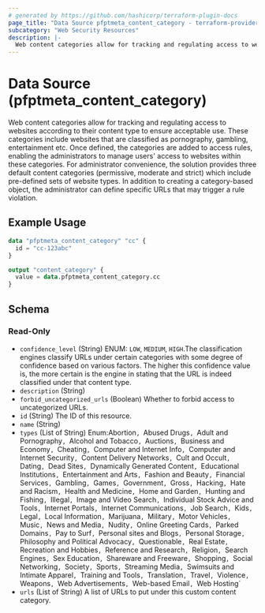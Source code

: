 ```yaml
---
# generated by https://github.com/hashicorp/terraform-plugin-docs
page_title: "Data Source pfptmeta_content_category - terraform-provider-pfptmeta"
subcategory: "Web Security Resources"
description: |-
  Web content categories allow for tracking and regulating access to websites according to their content type to ensure acceptable use. These categories include websites that are classified as pornography, gambling, entertainment etc. Once defined, the categories are added to access rules, enabling the administrators to manage users' access to websites within these categories. For administrator convenience, the solution provides three default content categories (permissive, moderate and strict) which include pre-defined sets of website types. In addition to creating a category-based object, the administrator can define specific URLs that may trigger a rule violation.
---
```


# Data Source (pfptmeta_content_category)

Web content categories allow for tracking and regulating access to websites according to their content type to ensure acceptable use. These categories include websites that are classified as pornography, gambling, entertainment etc. Once defined, the categories are added to access rules, enabling the administrators to manage users' access to websites within these categories. For administrator convenience, the solution provides three default content categories (permissive, moderate and strict) which include pre-defined sets of website types. In addition to creating a category-based object, the administrator can define specific URLs that may trigger a rule violation.

## Example Usage

```terraform
data "pfptmeta_content_category" "cc" {
  id = "cc-123abc"
}

output "content_category" {
  value = data.pfptmeta_content_category.cc
}
```

<!-- schema generated by tfplugindocs -->
## Schema

### Read-Only

- `confidence_level` (String) ENUM: `LOW`, `MEDIUM`, `HIGH`.The classification engines classify URLs under certain categories with some degree of confidence based on various factors. The higher this confidence value is, the more certain is the engine in stating that the URL is indeed classified under that content type.
- `description` (String)
- `forbid_uncategorized_urls` (Boolean) Whether to forbid access to uncategorized URLs.
- `id` (String) The ID of this resource.
- `name` (String)
- `types` (List of String) Enum:Abortion`, `Abused Drugs`, `Adult and Pornography`, `Alcohol and Tobacco`, `Auctions`, `Business and Economy`, `Cheating`, `Computer and Internet Info`, `Computer and Internet Security`, `Content Delivery Networks`, `Cult and Occult`, `Dating`, `Dead Sites`, `Dynamically Generated Content`, `Educational Institutions`, `Entertainment and Arts`, `Fashion and Beauty`, `Financial Services`, `Gambling`, `Games`, `Government`, `Gross`, `Hacking`, `Hate and Racism`, `Health and Medicine`, `Home and Garden`, `Hunting and Fishing`, `Illegal`, `Image and Video Search`, `Individual Stock Advice and Tools`, `Internet Portals`, `Internet Communications`, `Job Search`, `Kids`, `Legal`, `Local Information`, `Marijuana`, `Military`, `Motor Vehicles`, `Music`, `News and Media`, `Nudity`, `Online Greeting Cards`, `Parked Domains`, `Pay to Surf`, `Personal sites and Blogs`, `Personal Storage`, `Philosophy and Political Advocacy`, `Questionable`, `Real Estate`, `Recreation and Hobbies`, `Reference and Research`, `Religion`, `Search Engines`, `Sex Education`, `Shareware and Freeware`, `Shopping`, `Social Networking`, `Society`, `Sports`, `Streaming Media`, `Swimsuits and Intimate Apparel`, `Training and Tools`, `Translation`, `Travel`, `Violence`, `Weapons`, `Web Advertisements`, `Web-based Email`, `Web Hosting`
- `urls` (List of String) A list of URLs to put under this custom content category.
